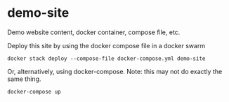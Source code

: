# demo-site
Demo website content, docker container, compose file, etc.

Deploy this site by using the docker compose file in a docker swarm

	docker stack deploy --compose-file docker-compose.yml demo-site	

Or, alternatively, using docker-compose. Note: this may not do exactly the same thing.

	docker-compose up


